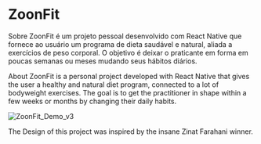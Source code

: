 # ZoonFit

Sobre
ZoonFit é um projeto pessoal desenvolvido com React Native que fornece ao usuário um programa de dieta saudável e natural, aliada a exercícios de peso corporal. 
O objetivo é deixar o praticante em forma em poucas semanas ou meses mudando seus hábitos diários.

About
ZoonFit is a personal project developed with React Native that gives the user a healthy and natural diet program, connected to a lot of bodyweight exercises. 
The goal is to get the practitioner in shape within a few weeks or months by changing their daily habits.

![ZoonFit_Demo_v3](https://user-images.githubusercontent.com/7622553/79169683-7566fd80-7dc3-11ea-900c-40f112dd314d.gif)

The Design of this project was inspired by the insane Zinat Farahani winner.
